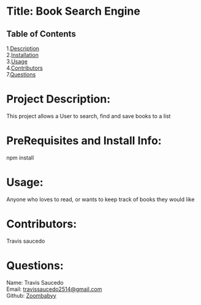 # Title: Book Search Engine

## Table of Contents

1.[Description](#description)</br> 2.[Installation](#installation)</br> 3.[Usage](#usage)</br> 4.[Contributors](#contributors)</br> 7.[Questions](#questions)</br>

# Project Description:

This project allows a User to search, find and save books to a list

# PreRequisites and Install Info:

npm install

# Usage:

Anyone who loves to read, or wants to keep track of books they would like

# Contributors:

Travis saucedo

# Questions:

Name: Travis Saucedo  
 Email: travissaucedo2514@gmail.com  
 Github: [Zoombabyy](https://github.com/Zoombabyy)
